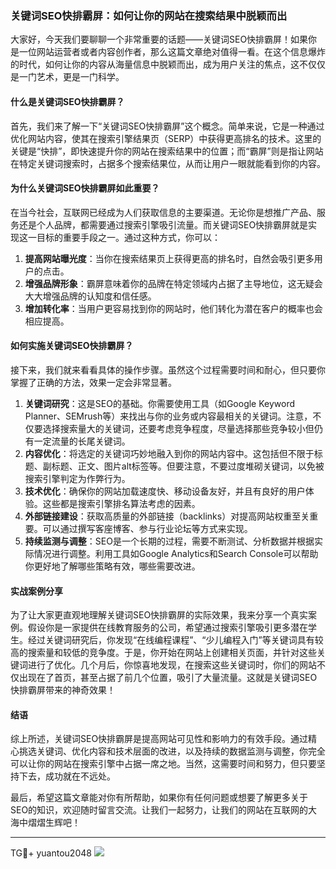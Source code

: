 ### 关键词SEO快排霸屏：如何让你的网站在搜索结果中脱颖而出

大家好，今天我们要聊聊一个非常重要的话题——关键词SEO快排霸屏！如果你是一位网站运营者或者内容创作者，那么这篇文章绝对值得一看。在这个信息爆炸的时代，如何让你的内容从海量信息中脱颖而出，成为用户关注的焦点，这不仅仅是一门艺术，更是一门科学。

#### 什么是关键词SEO快排霸屏？

首先，我们来了解一下“关键词SEO快排霸屏”这个概念。简单来说，它是一种通过优化网站内容，使其在搜索引擎结果页（SERP）中获得更高排名的技术。这里的关键是“快排”，即快速提升你的网站在搜索结果中的位置；而“霸屏”则是指让网站在特定关键词搜索时，占据多个搜索结果位，从而让用户一眼就能看到你的内容。

#### 为什么关键词SEO快排霸屏如此重要？

在当今社会，互联网已经成为人们获取信息的主要渠道。无论你是想推广产品、服务还是个人品牌，都需要通过搜索引擎吸引流量。而关键词SEO快排霸屏就是实现这一目标的重要手段之一。通过这种方式，你可以：

1. **提高网站曝光度**：当你在搜索结果页上获得更高的排名时，自然会吸引更多用户的点击。
2. **增强品牌形象**：霸屏意味着你的品牌在特定领域内占据了主导地位，这无疑会大大增强品牌的认知度和信任感。
3. **增加转化率**：当用户更容易找到你的网站时，他们转化为潜在客户的概率也会相应提高。

#### 如何实施关键词SEO快排霸屏？

接下来，我们就来看看具体的操作步骤。虽然这个过程需要时间和耐心，但只要你掌握了正确的方法，效果一定会非常显著。

1. **关键词研究**：这是SEO的基础。你需要使用工具（如Google Keyword Planner、SEMrush等）来找出与你的业务或内容最相关的关键词。注意，不仅要选择搜索量大的关键词，还要考虑竞争程度，尽量选择那些竞争较小但仍有一定流量的长尾关键词。
2. **内容优化**：将选定的关键词巧妙地融入到你的网站内容中。这包括但不限于标题、副标题、正文、图片alt标签等。但要注意，不要过度堆砌关键词，以免被搜索引擎判定为作弊行为。
3. **技术优化**：确保你的网站加载速度快、移动设备友好，并且有良好的用户体验。这些都是搜索引擎排名算法考虑的因素。
4. **外部链接建设**：获取高质量的外部链接（backlinks）对提高网站权重至关重要。可以通过撰写客座博客、参与行业论坛等方式来实现。
5. **持续监测与调整**：SEO是一个长期的过程，需要不断测试、分析数据并根据实际情况进行调整。利用工具如Google Analytics和Search Console可以帮助你更好地了解哪些策略有效，哪些需要改进。

#### 实战案例分享

为了让大家更直观地理解关键词SEO快排霸屏的实际效果，我来分享一个真实案例。假设你是一家提供在线教育服务的公司，希望通过搜索引擎吸引更多潜在学生。经过关键词研究后，你发现“在线编程课程”、“少儿编程入门”等关键词具有较高的搜索量和较低的竞争度。于是，你开始在网站上创建相关页面，并针对这些关键词进行了优化。几个月后，你惊喜地发现，在搜索这些关键词时，你们的网站不仅出现在了首页，甚至占据了前几个位置，吸引了大量流量。这就是关键词SEO快排霸屏带来的神奇效果！

#### 结语

综上所述，关键词SEO快排霸屏是提高网站可见性和影响力的有效手段。通过精心挑选关键词、优化内容和技术层面的改进，以及持续的数据监测与调整，你完全可以让你的网站在搜索引擎中占据一席之地。当然，这需要时间和努力，但只要坚持下去，成功就在不远处。

最后，希望这篇文章能对你有所帮助，如果你有任何问题或想要了解更多关于SEO的知识，欢迎随时留言交流。让我们一起努力，让我们的网站在互联网的大海中熠熠生辉吧！

---

TG💪+ yuantou2048  ![](https://github.com/user-attachments/assets/42a5a4a5-fea9-4a1d-8aa0-73e57e430cca)